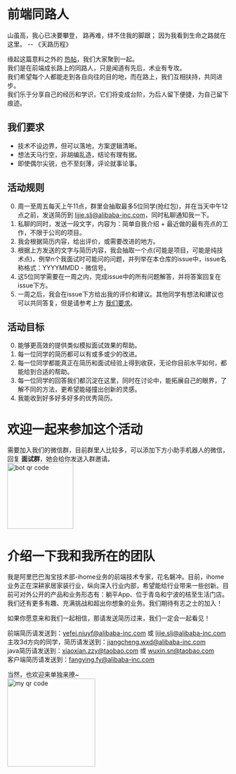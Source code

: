 # 前端同路人
山虽高，我心已决要攀登， 路再难，绊不住我的脚跟； 因为我看到生命之路就在这里。  -- 《天路历程》

缘起这篇意料之外的 [热帖](https://segmentfault.com/a/1190000021761594?_ea=31612559)，我们大家聚到一起。    
我们是在前端成长路上的同路人，只是闻道有先后，术业有专攻。    
我们希望每个人都能走到各自向往的目的地，而在路上，我们互相扶持，共同进步。    
我们乐于分享自己的经历和学识，它们将变成台阶，为后人留下便捷，为自己留下痕迹。

## 我们要求
- 技术不设边界，但可以落地，方案逻辑清晰。
- 想法天马行空，非胡编乱造，结论有理有据。
- 即使偶尔尖锐，也不至刻薄，评论就事论事。

## 活动规则
0. 周一至周五每天上午11点，群里会抽取最多5位同学(抢红包)，并在当天中午12点之前，发送简历到 lijie.slj@alibaba-inc.com，同时私聊通知我一下。
1. 私聊的同时，发送一段文字，内容为：简单自我介绍 + 最近做的最有亮点的工作，不限于公司的项目。
2. 我会根据简历内容，给出评价，或需要改进的地方。
3. 根据上方发送的文字与简历内容，我会抽取一个点(可能是项目，可能是纯技术点)，例举n个我面试时可能问的问题，并列举在本仓库的issue中，issue名称格式：YYYYMMDD - 微信号。
4. 这5位同学需要在一周之内，完成issue中的所有问题解答，并将答案回复在issue下方。
5. 一周之后，我会在issue下方给出我的评价和建议。其他同学有想法和建议也可以共同答复，但是请参考上方 [我们要求](#我们要求)。

## 活动目标
0. 能够更高效的提供类似模拟面试效果的帮助。
1. 每一位同学的简历都可以有或多或少的改进。
2. 每一位同学都能真正在简历和面试经验上得到收获，无论你目前水平如何，都能给到合适的帮助。
3. 每一位同学的回答我们都沉淀在这里，同时在讨论中，能拓展自己的眼界，了解不同的方法，更希望能碰撞出创新的灵感。
4. 我能收到好多好多好多的优秀简历。

# 欢迎一起来参加这个活动    
需要加入我们的微信群，目前群里人比较多，可以添加下方小助手机器人的微信，回复 **面试群**，她会给你发送入群邀请。    
<img alt="bot qr code" src="https://gw.alicdn.com/tfs/TB15TeSvW61gK0jSZFlXXXDKFXa-1080-1292.jpg" width="150px" />

# 介绍一下我和我所在的团队
我是阿里巴巴淘宝技术部-ihome业务的前端技术专家，花名磐冲。目前，ihome业务正在深耕家居家装行业，纵向深入行业内部，希望能给行业带来一些创新。目前可对外公开的产品和业务形态有：躺平App、位于青岛和宁波的桔至生活门店。我们还有更多有趣、充满挑战和超出你想象的业务。我们期待有志之士的加入！

如果你愿意来和我们一起相信，那请发送简历过来，我们一定会一起看见！

前端简历请发送到：yefei.niuyf@alibaba-inc.com 或 lijie.slj@alibaba-inc.com    
主攻3d方向的同学，简历请发送到：jiangcheng.wxd@alibaba-inc.com    
java简历请发送到：xiaoxian.zzy@taobao.com 或 wuxin.sn@taobao.com    
客户端简历请发送到：fangying.fy@alibaba-inc.com

当然，也欢迎来单独来撩~    
<img alt="my qr code" src="https://gw.alicdn.com/tfs/TB1xpKOv4z1gK0jSZSgXXavwpXa-752-974.jpg" width="200px" />
